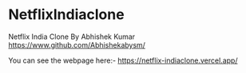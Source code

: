# NetflixIndiaclone
Netflix  India Clone By Abhishek Kumar
https://www.github.com/Abhishekabysm/

You can see the webpage here:- https://netflix-indiaclone.vercel.app/
